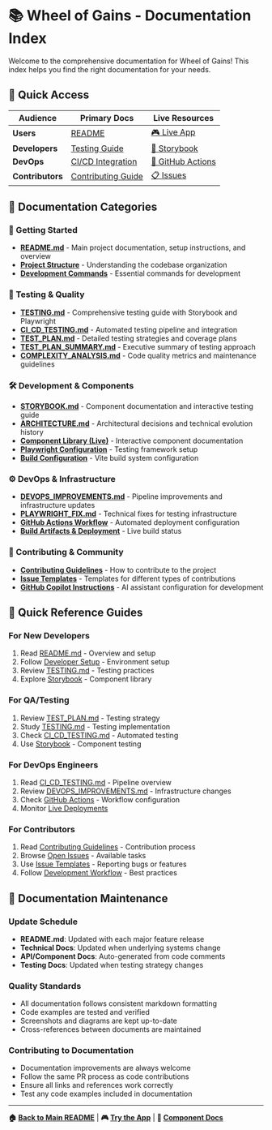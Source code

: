 # 📚 Wheel of Gains - Documentation Index

Welcome to the comprehensive documentation for Wheel of Gains! This index helps you find the right documentation for your needs.

## 🎯 Quick Access

| Audience | Primary Docs | Live Resources |
|----------|-------------|----------------|
| **Users** | [README](./README.md) | [🎮 Live App](https://SergeiGolos.github.io/wheel-of-gains) |
| **Developers** | [Testing Guide](./TESTING.md) | [📖 Storybook](https://SergeiGolos.github.io/wheel-of-gains/storybook/) |
| **DevOps** | [CI/CD Integration](./CI_CD_TESTING.md) | [🔧 GitHub Actions](https://github.com/SergeiGolos/wheel-of-gains/actions) |
| **Contributors** | [Contributing Guide](./README.md#-contributing) | [📋 Issues](https://github.com/SergeiGolos/wheel-of-gains/issues) |

## 📖 Documentation Categories

### 🚀 Getting Started
- **[README.md](./README.md)** - Main project documentation, setup instructions, and overview
- **[Project Structure](./README.md#-project-structure)** - Understanding the codebase organization
- **[Development Commands](./README.md#development-commands)** - Essential commands for development

### 🧪 Testing & Quality
- **[TESTING.md](./TESTING.md)** - Comprehensive testing guide with Storybook and Playwright
- **[CI_CD_TESTING.md](./CI_CD_TESTING.md)** - Automated testing pipeline and integration
- **[TEST_PLAN.md](./TEST_PLAN.md)** - Detailed testing strategies and coverage plans
- **[TEST_PLAN_SUMMARY.md](./TEST_PLAN_SUMMARY.md)** - Executive summary of testing approach
- **[COMPLEXITY_ANALYSIS.md](./COMPLEXITY_ANALYSIS.md)** - Code quality metrics and maintenance guidelines

### 🛠️ Development & Components
- **[STORYBOOK.md](./STORYBOOK.md)** - Component documentation and interactive testing guide
- **[ARCHITECTURE.md](./ARCHITECTURE.md)** - Architectural decisions and technical evolution history
- **[Component Library (Live)](https://SergeiGolos.github.io/wheel-of-gains/storybook/)** - Interactive component documentation
- **[Playwright Configuration](./playwright.config.js)** - Testing framework setup
- **[Build Configuration](./vite.config.ts)** - Vite build system configuration

### ⚙️ DevOps & Infrastructure  
- **[DEVOPS_IMPROVEMENTS.md](./DEVOPS_IMPROVEMENTS.md)** - Pipeline improvements and infrastructure updates
- **[PLAYWRIGHT_FIX.md](./PLAYWRIGHT_FIX.md)** - Technical fixes for testing infrastructure
- **[GitHub Actions Workflow](./.github/workflows/pages.yml)** - Automated deployment configuration
- **[Build Artifacts & Deployment](https://github.com/SergeiGolos/wheel-of-gains/actions)** - Live build status

### 🤝 Contributing & Community
- **[Contributing Guidelines](./README.md#-contributing)** - How to contribute to the project  
- **[Issue Templates](./.github/ISSUE_TEMPLATE/)** - Templates for different types of contributions
- **[GitHub Copilot Instructions](./.github/copilot-instructions.md)** - AI assistant configuration for development

## 🎯 Quick Reference Guides

### For New Developers
1. Read [README.md](./README.md) - Overview and setup
2. Follow [Developer Setup](./README.md#for-developers) - Environment setup
3. Review [TESTING.md](./TESTING.md) - Testing practices
4. Explore [Storybook](https://SergeiGolos.github.io/wheel-of-gains/storybook/) - Component library

### For QA/Testing
1. Review [TEST_PLAN.md](./TEST_PLAN.md) - Testing strategy
2. Study [TESTING.md](./TESTING.md) - Testing implementation
3. Check [CI_CD_TESTING.md](./CI_CD_TESTING.md) - Automated testing
4. Use [Storybook](https://SergeiGolos.github.io/wheel-of-gains/storybook/) - Component testing

### For DevOps Engineers  
1. Read [CI_CD_TESTING.md](./CI_CD_TESTING.md) - Pipeline overview
2. Review [DEVOPS_IMPROVEMENTS.md](./DEVOPS_IMPROVEMENTS.md) - Infrastructure changes
3. Check [GitHub Actions](./.github/workflows/pages.yml) - Workflow configuration
4. Monitor [Live Deployments](https://github.com/SergeiGolos/wheel-of-gains/actions)

### For Contributors
1. Read [Contributing Guidelines](./README.md#-contributing) - Contribution process
2. Browse [Open Issues](https://github.com/SergeiGolos/wheel-of-gains/issues) - Available tasks
3. Use [Issue Templates](./.github/ISSUE_TEMPLATE/) - Reporting bugs or features
4. Follow [Development Workflow](./README.md#development-workflow) - Best practices

## 🔄 Documentation Maintenance

### Update Schedule
- **README.md**: Updated with each major feature release
- **Technical Docs**: Updated when underlying systems change
- **API/Component Docs**: Auto-generated from code comments
- **Testing Docs**: Updated when testing strategy changes

### Quality Standards
- All documentation follows consistent markdown formatting
- Code examples are tested and verified
- Screenshots and diagrams are kept up-to-date
- Cross-references between documents are maintained

### Contributing to Documentation
- Documentation improvements are always welcome
- Follow the same PR process as code contributions
- Ensure all links and references work correctly
- Test any code examples included in documentation

---

**🏠 [Back to Main README](./README.md)** | **🎮 [Try the App](https://SergeiGolos.github.io/wheel-of-gains)** | **📖 [Component Docs](https://SergeiGolos.github.io/wheel-of-gains/storybook/)**